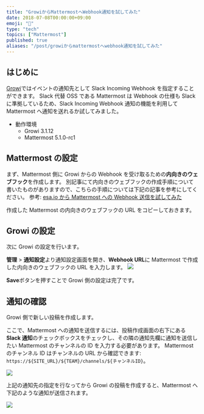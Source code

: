 ```yaml
---
title: "GrowiからMattermostへWebhook通知を試してみた"
date: 2018-07-08T00:00:00+09:00
emoji: "📣"
type: "tech"
topics: ["Mattermost"]
published: true
aliases: "/post/growiからmattermostへwebhook通知を試してみた"
---
```


## はじめに

[Growi](https://growi.org/)ではイベントの通知先として Slack Incoming Webhook を指定することができます。
Slack 代替 OSS である Mattermost は Webhook の仕様も Slack に準拠しているため、Slack Incoming Webhook 通知の機能を利用して Mattermost へ通知を送れるか試してみました。

- 動作環境
  - Growi 3.1.12
  - Mattermost 5.1.0-rc1

## Mattermost の設定

まず、Mattermost 側に Growi からの Webhook を受け取るための**内向きのウェブフック**を作成します。
別記事にて内向きのウェブフックの作成手順について書いたものがありますので、こちらの手順については下記の記事を参考にしてください。
参考: [esa.io から Mattermost への Webhook 送信を試してみた](https://qiita.com/kaakaa_hoe/items/44b4122cd38e3fd0d262#mattermost%E3%81%AE%E8%A8%AD%E5%AE%9A)

作成した Mattermost の内向きのウェブフックの URL をコピーしておきます。

## Growi の設定

次に Growi の設定を行います。

**管理** > **通知設定**より通知設定画面を開き、**Webhook URL**に Mattermost で作成した内向きのウェブフックの URL を入力します。
![](https://qiita-image-store.s3.amazonaws.com/0/9891/a62dc70a-12bd-23fa-70d7-174018c04489.png)

**Save**ボタンを押すことで Growi 側の設定は完了です。

## 通知の確認

Growi 側で新しい投稿を作成します。

ここで、Mattermost への通知を送信するには、投稿作成画面の右下にある**Slack 通知**のチェックボックスをチェックし、その隣の通知先欄に通知を送信したい Mattermost のチャンネルの ID を入力する必要があります。
Mattermost のチャンネル ID はチャンネルの URL から確認できます: `https://${SITE_URL}/${TEAM}/channels/${チャンネルID}`。

![](https://qiita-image-store.s3.amazonaws.com/0/9891/f79bfb1e-5107-c0ca-3ddd-e52f9befcdfa.png)

上記の通知先の指定を行なってから Growi の投稿を作成すると、Mattermost へ下記のような通知が送信されます。

![](https://qiita-image-store.s3.amazonaws.com/0/9891/3e5a820e-67ae-aaf3-6710-796a3965031a.png)
